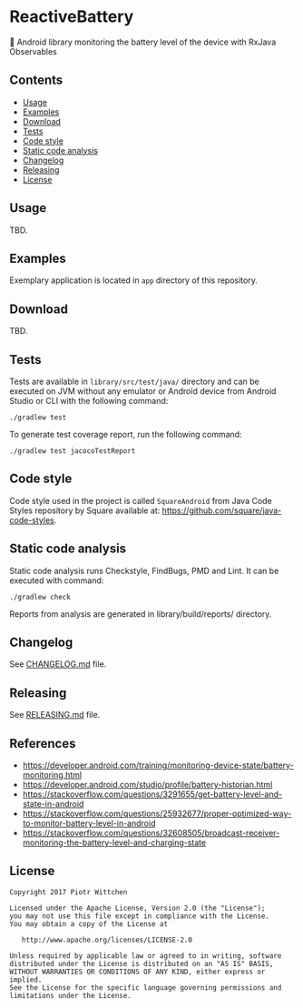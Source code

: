 ReactiveBattery
===============
🔋 Android library monitoring the battery level of the device with RxJava Observables

Contents
--------

- [Usage](#usage)
- [Examples](#examples)
- [Download](#download)
- [Tests](#tests)
- [Code style](#code-style)
- [Static code analysis](#static-code-analysis)
- [Changelog](#changelog)
- [Releasing](#releasing)
- [License](#license)

Usage
-----

TBD.

Examples
--------

Exemplary application is located in `app` directory of this repository.

Download
--------

TBD.

Tests
-----

Tests are available in `library/src/test/java/` directory and can be executed on JVM without any emulator or Android device from Android Studio or CLI with the following command:

```
./gradlew test
```

To generate test coverage report, run the following command:

```
./gradlew test jacocoTestReport
```

Code style
----------

Code style used in the project is called `SquareAndroid` from Java Code Styles repository by Square available at: https://github.com/square/java-code-styles.

Static code analysis
--------------------

Static code analysis runs Checkstyle, FindBugs, PMD and Lint. It can be executed with command:

```
./gradlew check
```

Reports from analysis are generated in library/build/reports/ directory.

Changelog
---------

See [CHANGELOG.md](https://github.com/pwittchen/ReactiveBattery/blob/master/CHANGELOG.md) file.

Releasing
---------

See [RELEASING.md](https://github.com/pwittchen/ReactiveBattery/blob/master/RELEASING.md) file.

References
----------
- https://developer.android.com/training/monitoring-device-state/battery-monitoring.html
- https://developer.android.com/studio/profile/battery-historian.html
- https://stackoverflow.com/questions/3291655/get-battery-level-and-state-in-android
- https://stackoverflow.com/questions/25932677/proper-optimized-way-to-monitor-battery-level-in-android
- https://stackoverflow.com/questions/32608505/broadcast-receiver-monitoring-the-battery-level-and-charging-state

License
-------

    Copyright 2017 Piotr Wittchen

    Licensed under the Apache License, Version 2.0 (the "License");
    you may not use this file except in compliance with the License.
    You may obtain a copy of the License at

       http://www.apache.org/licenses/LICENSE-2.0

    Unless required by applicable law or agreed to in writing, software
    distributed under the License is distributed on an "AS IS" BASIS,
    WITHOUT WARRANTIES OR CONDITIONS OF ANY KIND, either express or implied.
    See the License for the specific language governing permissions and
    limitations under the License.
